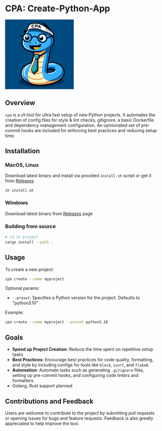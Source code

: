 # CPA: Create-Python-App

![CPA Logo](cpa.png)

## Overview

`cpa` is a cli tool for ultra fast setup of new Python projects. It automates the creation of config files for style & lint checks, gitignore, a basic Dockerfile and dependency management configuration. An opinionated set of pre-commit hooks are included for enforcing best practices and reducing setup time.

## Installation

### MacOS, Linux

Download latest binary and install via provided `install.sh` script or get it from [Releases](https://github.com/ysawa0/create-python-app/releases)

```
sh install.sh
```

### Windows

Download latest binary from [Releases](https://github.com/ysawa0/create-python-app/releases) page

### Building from source

```bash
# cd to project
cargo install --path .
```

## Usage

To create a new project:

```bash
cpa create --name myproject
```

Optional params:

- `--preset`: Specifies a Python version for the project. Defaults to "python3.10"

Example:

```bash
cpa create --name myproject --preset python3.10
```

## Goals

- **Speed up Project Creation**: Reduce the time spent on repetitive setup tasks
- **Best Practices**: Encourage best practices for code quality, formatting, and style by including configs for tools like `black`, `isort`, and `flake8`.
- **Automation**: Automate tasks such as generating `.gitignore` files, setting up pre-commit hooks, and configuring code linters and formatters.
- Golang, Rust support planned

## Contributions and Feedback

Users are welcome to contribute to the project by submitting pull requests or opening issues for bugs and feature requests. Feedback is also greatly appreciated to help improve the tool.
